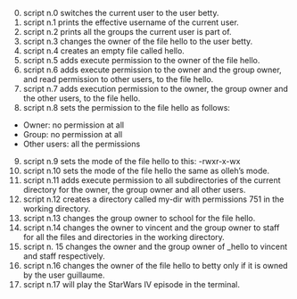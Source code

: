 0. script n.0 switches the current user to the user betty.
1. script n.1 prints the effective username of the current user.
2. script n.2 prints all the groups the current user is part of.
3. script n.3 changes the owner of the file hello to the user betty.
4. script n.4 creates an empty file called hello.
5. script n.5 adds execute permission to the owner of the file hello.
6. script n.6 adds execute permission to the owner and the group owner, and read permission to other users, to the file hello.
7. script n.7 adds execution permission to the owner, the group owner and the other users, to the file hello.
8. script n.8  sets the permission to the file hello as follows:
* Owner: no permission at all
* Group: no permission at all
* Other users: all the permissions
9. script n.9 sets the mode of the file hello to this: -rwxr-x-wx
10. script n.10  sets the mode of the file hello the same as olleh’s mode.
11. script n.11 adds execute permission to all subdirectories of the current directory for the owner, the group owner and all other users.
12. script n.12 creates a directory called my-dir with permissions 751 in the working directory.
13. script n.13 changes the group owner to school for the file hello.
14. script n.14 changes the owner to vincent and the group owner to staff for all the files and directories in the working directory.
15. script n. 15 changes the owner and the group owner of _hello to vincent and staff respectively.
16. script n.16 changes the owner of the file hello to betty only if it is owned by the user guillaume.
17. script n.17 will play the StarWars IV episode in the terminal.
